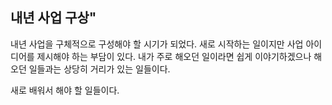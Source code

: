 ## 내년 사업 구상"

내년 사업을 구체적으로 구성해야 할 시기가 되었다.
새로 시작하는 일이지만 사업 아이디어를 제시해야 하는 부담이 있다.
내가 주로 해오던 일이라면 쉽게 이야기하겠으나
해오던 일들과는 상당히 거리가 있는 일들이다.

새로 배워서 해야 할 일들이다.
<!--stackedit_data:
eyJoaXN0b3J5IjpbMTE5NjQ2NjU4NF19
-->